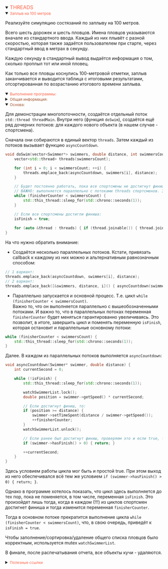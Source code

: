 <details open>
<summary><span style="color:tomato;font-size:16px">THREADS</span></summary>
<details open>
<summary><span style="color:tomato;font-size:12px">Заплыв на 100 метров</span></summary>

Реализуйте симуляцию состязаний по заплыву на 100 метров.

Всего шесть дорожек и шесть пловцов. 
Имена пловцов указываются вначале из стандартного ввода. 
Каждый из них плывёт с разной скоростью, которая также задаётся пользователем при старте, 
через стандартный ввод в метрах в секунду.

Каждую секунду в стандартный вывод выдаётся информация о том, сколько проплыл тот или иной пловец.

Как только все пловцы коснулись 100-метровой отметки, 
заплыв заканчивается и выводится таблица с итоговыми результатами, 
отсортированная по возрастанию итогового времени заплыва.

</details>

<details open>
<summary><span style="color:tomato;font-size:12px">Выполнение программы:</span></summary>

<details>
<summary><span style="color:sienna;font-size:12px">Общая информация:</span></summary>

Скорость пловцов измеряется метрами в секунду. 
Поэтому заносится в тип double и находится в интервале 2 - 3. 
В реальности - это медианные значения для опытных пловцов на дальность 100м.

</details>

<details open>
<summary><span style="color:sienna;font-size:12px">Основа:</span></summary>

Для демонстрации многопоточности, создаётся отдельный поток `std::thread threadMain`.
Внутри него (функция `doSwim`), создаётся ещё ряд дочерних потоков: 
для каждого нового объекта (в нашем случае - спортсмена). 

Сначала они собираются в единый вектор `threads`. 
Затем каждый из потоков вызывает функцию `asyncCountdown`.

```c++
void doSwim(vector<Swimmer*> swimmers, double distance, int swimmersCount) {
    vector<std::thread> threads(swimmersCount);

    for (int i = 0; i < swimmersCount; ++i) {
        threads.emplace_back(asyncCountdown, swimmers[i], distance);
    }

    // Будет постоянно работать, пока все спортсмены не достигнут финиша
    // ВАЖНО: выполняется параллельно с потоками threads спортсменов. Зависит от них и влияет на каждый из них
    while (finisherCounter < swimmersCount) {
        std::this_thread::sleep_for(std::chrono::seconds(1));
    }

    // Если все спортсмены достигли финиша:
    isFinish = true;
    
    for (auto &thread : threads) { if (thread.joinable()) { thread.join(); } }
}
```

На что нужно обратить внимание:

- Создаётся несколько параллельных потоков. Кстати, привязать callback к каждому из них можно и
альтернативным равнозначным способом:

```c++
// 1 вариант:
threads.emplace_back(asyncCountdown, swimmers[i], distance);
// 2 вариант:
threads.emplace_back([&swimmers, distance, i]() { asyncCountdown(swimmers[i], distance); });
```

- Параллельно запускается и основной процесс. Т.е. цикл `while (finisherCounter < swimmersCount)`.  
Важно то, что он выполняется параллельно с вышеобозначенными потоками. 
И важно то, что в параллельных потоках переменная `finisherCounter` будет меняться гарантированно увеличиваясь. 
Это позволит, в итоге, завершить цикл и поменять переменную `isFinish`, 
которая остановит и параллельные основному потоки:

```c++
while (finisherCounter < swimmersCount) {
    std::this_thread::sleep_for(std::chrono::seconds(1));
}
```

Далее. В каждом из параллельных потоков выполняется `asyncCountdown`:

```c++
void asyncCountdown(Swimmer* swimmer, double distance) {
    int currentSecond = 0;

    while (!isFinish) {
        std::this_thread::sleep_for(std::chrono::seconds(1));

        watchSwimmerList.lock();
        double position = swimmer->getSpeed() * currentSecond;

        // Если достигнут финиш, то:
        if (position >= distance) {
            swimmer->setTimeSpent(distance / swimmer->getSpeed());            
            ++finisherCounter;
        }
        watchSwimmerList.unlock();

        // Если ранее был достигнут финиш, проверяем это и если true, то этот цикл завершаем
        if (swimmer->hasFinish() > 0) { return; }

        ++currentSecond;
    }
}
```

Здесь условием работы цикла мог быть и простой true.
При этом выход из него обеспечивался всё тем же условием `if (swimmer->hasFinish() > 0) { return; }`.

Однако в программе хотелось показать, 
что цикл здесь выполняется до тех пор, пока не поменяется, в том числе, переменная `isFinish`. 
Это произойдет лишь тогда, когда в каждом (!!!) из циклов спортсмен достигнет финиша и
тогда изменится переменная `finisherCounter`. 

Тогда в основном потоке прекратится выполнение цикла `while (finisherCounter < swimmersCount)`, 
что, в свою очередь, приведёт к `isFinish = true`.

Чтобы заполнение/сортировка/удаление общего списка пловцов было корректным, используется mutex `watchSwimmerList`.

В финале, после распечатывания отчета, все объекты кучи - удаляются.

</details>

</details>

<details>
<summary><span style="color:tomato;font-size:12px">Полезные ссылки</span></summary>

<p><a href="https://thispointer.com/c11-how-to-create-vector-of-thread-objects/" style="margin-left:16px">How to create Vector of Thread Objects</a></p>

<p><a href="https://stackoverflow.com/questions/30768216/c-stdvector-of-independent-stdthreads" style="margin-left:16px">std::vector of independent std::threads</a></p>

<p><a href="https://stackoverflow.com/questions/32350909/taking-input-over-standard-i-o-in-multithreaded-application" style="margin-left:16px">Taking input over standard I/O in multithreaded application</a></p>

</details>

</details>